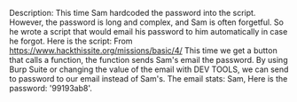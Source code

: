 Description:
This time Sam hardcoded the password into the script. However, the password is long and complex, 
and Sam is often forgetful. So he wrote a script that would email his password to him automatically in 
case he forgot. Here is the script:
From <https://www.hackthissite.org/missions/basic/4/> 
This time we get a button that calls a function, the function sends Sam's email the password.
By using Burp Suite or changing the value of the email with DEV TOOLS, we can send to password to our 
email instead of Sam's.
The email stats:
Sam,
Here is the password: '99193ab8'.
